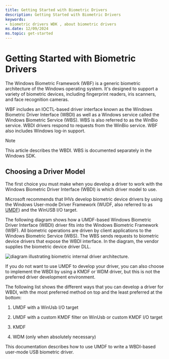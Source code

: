 ```yaml
---
title: Getting Started with Biometric Drivers
description: Getting Started with Biometric Drivers
keywords:
- biometric drivers WDK , about biometric drivers
ms.date: 12/09/2024
ms.topic: get-started
---
```


# Getting Started with Biometric Drivers

The Windows Biometric Framework (WBF) is a generic biometric architecture of the Windows operating system. It's designed to support a variety of biometric devices, including fingerprint readers, iris scanners, and face recognition cameras.

WBF includes an IOCTL-based driver interface known as the Windows Biometric Driver Interface (WBDI) as well as a Windows service called the Windows Biometric Service (WBS). WBS is also referred to as the WinBio service. WBDI drivers respond to requests from the WinBio service. WBF also includes Windows log-in support.

> [!NOTE]
> This article describes the WBDI. WBS is documented separately in the Windows SDK.

## Choosing a Driver Model

The first choice you must make when you develop a driver to work with the Windows Biometric Driver Interface (WBDI) is which driver model to use.

Microsoft recommends that IHVs develop biometric device drivers by using the Windows User-mode Driver Framework (WUDF, also referred to as [UMDF](/previous-versions/ff554928(v=vs.85))) and the WinUSB I/O target.

The following diagram shows how a UMDF-based Windows Biometric Driver Interface (WBDI) driver fits into the Windows Biometric Framework (WBF). All biometric operations are driven by client applications to the Windows Biometric Service (WBS). The WBS sends requests to biometric device drivers that expose the WBDI interface. In the diagram, the vendor supplies the biometric device driver DLL.

![diagram illustrating biometric internal driver architecture.](images/bioarch.png)

If you do not want to use UMDF to develop your driver, you can also choose to implement the WBDI by using a KMDF or WDM driver, but this is not the preferred driver development environment.

The following list shows the different ways that you can develop a driver for WBDI, with the most preferred method on top and the least preferred at the bottom:

1. UMDF with a WinUsb I/O target

1. UMDF with a custom KMDF filter on WinUsb or custom KMDF I/O target

1. KMDF

1. WDM (only when absolutely necessary)

This documentation describes how to use UMDF to write a WBDI-based user-mode USB biometric driver.

 

